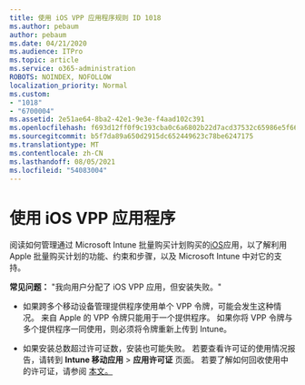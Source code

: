 ```yaml
---
title: 使用 iOS VPP 应用程序规则 ID 1018
ms.author: pebaum
author: pebaum
ms.date: 04/21/2020
ms.audience: ITPro
ms.topic: article
ms.service: o365-administration
ROBOTS: NOINDEX, NOFOLLOW
localization_priority: Normal
ms.custom:
- "1018"
- "6700004"
ms.assetid: 2e51ae64-8ba2-42e1-9e3e-f4aad102c391
ms.openlocfilehash: f693d12ff0f9c193cba0c6a6802b22d7acd37532c65986e5f6613e18c021f06b
ms.sourcegitcommit: b5f7da89a650d2915dc652449623c78be6247175
ms.translationtype: MT
ms.contentlocale: zh-CN
ms.lasthandoff: 08/05/2021
ms.locfileid: "54083004"
---
```

# <a name="working-with-ios-vpp-applications"></a>使用 iOS VPP 应用程序

阅读如何管理通过 Microsoft Intune 批量购买计划购买的[iOS](https://docs.microsoft.com/intune/vpp-apps-ios)应用，以了解利用 Apple 批量购买计划的功能、约束和步骤，以及 Microsoft Intune 中对它的支持。
  
 **常见问题：** "我向用户分配了 iOS VPP 应用，但安装失败。"
  
- 如果跨多个移动设备管理提供程序使用单个 VPP 令牌，可能会发生这种情况。 来自 Apple 的 VPP 令牌只能用于一个提供程序。 如果你将 VPP 令牌与多个提供程序一同使用，则必须将令牌重新上传到 Intune。

- 如果安装总数超过许可证数，安装也可能失败。 若要查看许可证的使用情况报告，请转到 **Intune 移动应用** \> **应用许可证** 页面。 若要了解如何回收使用中的许可证，请参阅 [本文。](https://docs.microsoft.com/intune/vpp-apps-ios#revoking-app-licenses-and-deleting-tokens)
